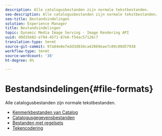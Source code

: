 ```yaml
---
description: Alle catalogusbestanden zijn normale tekstbestanden.
seo-description: Alle catalogusbestanden zijn normale tekstbestanden.
seo-title: Bestandsindelingen
solution: Experience Manager
title: Bestandsindelingen
topic: Dynamic Media Image Serving - Image Rendering API
uuid: d0d35682-e794-4571-87e6-f54ac57126c7
translation-type: tm+mt
source-git-commit: 97a84e8e7edd3d834ca42069eae7c09c00d57938
workflow-type: tm+mt
source-wordcount: '38'
ht-degree: 0%

---
```



# Bestandsindelingen{#file-formats}

Alle catalogusbestanden zijn normale tekstbestanden.

* [Kenmerkbestanden van Catalog](r-catalog-attribute-files.md)
* [Catalogusgegevensbestanden](r-catalog-data-files.md)
* [Bestanden met regelsets](r-rule-set-files.md)
* [Tekencodering](r-is-cat-character-encoding.md)
